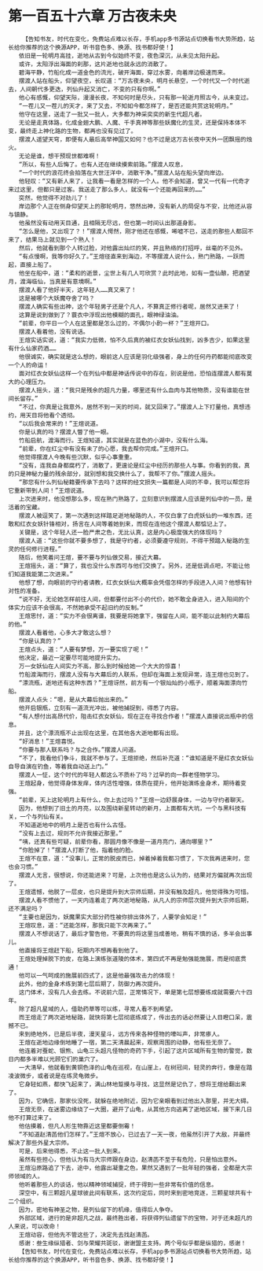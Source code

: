 # 第一百五十六章 万古夜未央
        【告知书友，时代在变化，免费站点难以长存，手机app多书源站点切换看书大势所趋，站长给你推荐的这个换源APP，听书音色多、换源、找书都好使！】
       依旧是一轮明月高挂，逝地从古到今似始终不变，夜色深沉，从未见太阳升起。
       或许，太阳浮出海面的刹那，这片逝地也就永远的消散了。
       碧海平静，竹船化成一道金色的流光，破开海面，穿过水雾，向着岸边极速而来。
       摆渡人站在船头，仰望夜空，长叹道：“万古夜未央，明月长悬空，一个时代又一个时代逝去，人间朝代多更迭，列仙升起又消亡，不变的只有你啊。”
       他心有感慨，仰望天际，漫漫长夜，不知何时是尽头，只有那一轮逝月照古今，从未变过。
       “一茬儿又一茬儿的天才，来了又去，不知如今都怎样了，是否还能共赏这轮明月。”
       他守在这里，送走了一批又一批人，大多都为神采奕奕的新生代超凡者。
       无论是走真体路，化成金翅大鹏、人魔、千手真神等那些妖魔化的生灵，还是保持本体不变，最终走上神化路的生物，都再也没有见过了。
       摆渡人遥望天穹，即便有人最后高举神国又如何？也不过是这万古长夜中天外一团飘摇的烛火。
       无论是谁，想干预现世都难啊！
       “所以，有些人后悔了。也有人还在继续摸索前路。”摆渡人叹息，
       “一个时代的浪花终会拍落在大世汪洋中，消散干净。”摆渡人站在船头望向岸边。
       他轻叹：“又有新人来了，让我看一看是怎样的一个人。他不会知道，曾又一代有一代奇才来过这里，但都只是过客。我送走了那么多人，就没有一个还能再回来的……”
       突然，他觉得不对劲儿了！
       岸边那个人正在侧身仰望天上的那轮明月，悠然出神，没有新人的局促与不安，比他还从容与镇静。
       他虽然没有动用天目通，且相隔无尽远，但也第一时间认出那道身影。
       “怎么是他，又出现了？！”摆渡人愕然，刚才他还在感慨，唏嘘不已，送走的那些人都回不来了，结果马上就见到一个熟人！
       然后，他就看到那个人转过脸，对他露出灿烂的笑，并且熟络的打招呼，丝毫的不见外。
       “有点慢啊，我等你好久了。”王煊径直来到海边，不等摆渡人说什么，熟门熟路，一跃而起，直接上船了。
       他坐在船中，道：“柔和的逝景，尘世上有几人可欣赏？此时此地，如有一壶仙酿，把酒望月，渡海临仙，当真是有意境啊。”
       摆渡人看了他好半天，这年轻人……真又来了！
       这是被哪个大妖魔夺舍了吗？
       摆渡人确实有些出神，这个年轻男子还是个凡人，不算真正修行者呢，居然又进来了！
       这算是说到做到了？蓑衣中浮现出他模糊的面孔，眼神绿油油。
       “前辈，你平日一个人在这里都是怎么过的，不偶尔小酌一杯？”王煊开口。
       摆渡人看着他，没有说话。
       王煊实话实说，道：“我实力低微，怕不久后真的被红衣女妖仙找到，凶多吉少，如果这里有什么仙家药酒……
       他很诚实，确实就是这么想的，眼前这人应该是羽化级强者，身上的任何丹药都能彻底改变一个人的命运！
       面对红衣女妖仙这样一个在列仙中都是神话传说中的存在，别说是他，恐怕连摆渡人都有莫大的心理压力。
       摆渡人摇头，道：“我只是残余的超凡力量，哪里还有什么血肉与其他物质，没有谁能在世间长留存。”
       “不过，你真是让我意外，居然不到一天的时间，就又回来了。”摆渡人上下打量他，真想违约，用天目将他看个透彻。
       “以后我会常来的！”王煊说道。
       你是认真的吗？摆渡人瞥了他一眼。
       竹船启航，渡海而行。王煊知道，其实就是在蓝色的小湖中，没有什么海。
       “前辈，你在红尘中有没有未了的心愿，我去帮你完成。”王煊开口。
       他觉得摆渡人今晚有些沉默，似乎心事重重。
       “没有，连我自身都腐朽了，消散了，更遑论是红尘中经历的那些人与事。你看到的我，真的只是神秘力量的残余部分，就别想和我交换什么了，我帮不了你。”摆渡人摇头。
       “那您有什么列仙秘籍要传承下去吗？这样的经文损失一篇都是人间的不幸，我可以帮您将它重新带到人间！”王煊说道。
       上次进来时，他没想那么多，现在熟门熟路了，立刻意识到摆渡人应该是列仙中的一员，是活着的宝藏。
       摆渡人被逗笑了，第一次遇到这样踏足逝地秘路的人，不仅白拿了白虎妖仙的一堆东西，还敢和红衣女妖针锋相对，扬言在人间等着她到来，而现在连他这个摆渡人都惦记上了。
       关键是，这个年轻人还一脸严肃之色，无比认真，这是内心极度强大的体现吗？
       摆渡人道：“这些你就不要多想了，我是守约者，必须要遵守规则，不得干预踏入秘路的生灵的任何修行进程。”
       随后，他笑着问王煊，要不要与列仙做交易，接近大幕。
       王煊摇头，道：“算了，我也没什么东西可与他们交换了。另外，还是低调点吧，不能让他们知道我能第二次进来。”
       他想了想，向眼前的守约者请教，红衣女妖仙大概率会凭借怎样的手段进入人间？他想有针对性的准备。
       “说不好，无论她怎样前往人间，但都要付出不小的代价，她不敢全身进入，进入阳间的个体实力应该不会很高，不然她承受不起旧约的反制。”
       王煊思忖，道：“实力不会很离谱，我要是将她拿下，强留在人间，能不能以此制约大幕后的他。”
       摆渡人看着他，心多大才敢这么想？
       “你是认真的？”
       王煊点头，道：“人要有梦想，万一要实现了呢！”
       他决定，最近一定要尽可能地提升实力。
       万一女妖仙在人间实力不高，那么到时候给她一个大大的惊喜！
       竹船渡海而行，摆渡人没有与大幕后的人联系，但却在海面上发现异常，连王煊也见到了。
       “漂流瓶，逝地还有这种东西？”王煊讶然，前方有一个银灿灿的小瓶子，顺着海面漂向竹船。
       摆渡人点头：“嗯，是从大幕后抛出来的。”
       他开启银瓶，立刻有一道流光冲出，被他捕捉到，得悉了内容。
       “有人想付出高昂代价，阻击红衣女妖仙，现在正在寻找合作者！”摆渡人直接说出瓶中的信息。
       并且，这个漂流瓶不止出现在这里，在其他各大逝地都有出现。
       “好消息！”王煊喜悦。
       “你要与那人联系吗？与之合作。”摆渡人问道。
       “不了，我看他们争斗，我就不参与了。王煊拒绝，然后补充道：“谁知道是不是红衣女妖仙自导自演在钓鱼，等着我自动送上门。”
       摆渡人一怔，这个时代的年轻人都这么不质朴了吗？过早的向一群老怪物学习。
       王煊起身，他觉得身体发痒，体内活性增强，体质在提升，他开始演练金身术，期待着变强。
       “前辈，天上这轮明月上有什么，你上去过吗？”王煊一边舒展身体，一边与守约者聊天。
       因为，他想到了旧土的月亮，以及围绕新星转动的新月，上面都有大坑，一个与黑科技有关，一个与列仙有关。
       不知道逝地中的明月上是否也有什么古怪。
       “没有上去过，规则不允许我接近那里。”
       “咦，还真有些可疑，前辈你看，那圆月像不像是一道月亮门，通向哪里？”
       “你脸掉了！”摆渡人打断了他，指着他的脸。
       王煊不在意，道：“没事儿，正常的脱皮而已，掉着掉着我都习惯了，下次我再进来时，您也会习惯。”
       摆渡人无言，很想说，你还能进来？可是，上次他也是这么认为的，结果对方偏就再次出现了。
       王煊遗憾，他脱了一层皮，也只是提升到大宗师后期，并没有触及超凡，他觉得殊为可惜。
       摆渡人看不惯他了，一天内连着走了两次逝地秘路，从凡人的宗师层次提升到大宗师后期，还不满足吗？
       “主要也是因为，妖魔果实大部分药性被你排出体外了，人要学会知足！”
       王煊叹息，道：“还能怎样，那我只能下次再来了。”
       摆渡人不想说话了，最后才警告他，不要真的将这里当成善地，稍有不慎的话，多半会出事儿。
       他直接将王煊赶下船，短期内不想再看到他了。
       王煊处理掉脱下的皮，在路上演练张道陵的体术，第四式不再是勉强能施展，而是彻底贯通！
       他可以一气呵成的施展前四式了，这是他最强攻击力的体现！
       此外，他的金身术练到第七层后期了，防御力再次提升。
       这门体术，没有几人会去练。不说前六层，正常情况下，单是第七层想要练成就需要六十四年。
       除了超凡星域的人，借助药草等可以练，寻常人看不到希望。
       而王煊走了两次逝地秘路，就快将第七层彻底练成了，传出去的话必然要让人目瞪口呆，震撼不已。
       来到绝地外，已是后半夜，漫天星斗，远方传来各种怪物的嚎叫声，非常瘆人。
       王煊在逝地边缘倒地睡了一宿，第二天清晨起来，观察周围的动静，他有些无奈了。
       他连着对蚕蛇、银熊、山龟三头超凡怪物的奇药下手，引起了这片区域所有生物的警觉，数日内都多半难以光顾它们的巢穴了。
       一大清早，他就看到黄铜色泽的山龟在巡视，在山崖上，在树冠间，轻灵的奔行，像是在踏凌波微步，或者说是在练灵龟微步。
       它身轻如燕，都快飞起来了，满山林地踅摸与寻找，这显然是记仇了，想将王煊给翻出来了。
       因为，它确信，那家伙没死，就躲在绝地附近，因为它亲眼看到过他出入那里，并无大碍。
       王煊无奈，在迷雾边缘绕了一大圈，避开了山龟，从其他方向逃离了逝地区域，接下来几日他不打算过来了。
       他估摸着，但凡人形生物靠近这里都要倒霉！
       “不知道赵清菡他们怎样了。”王煊不放心，已过去了一天一夜，他虽然引开了大敌，并最终解决了那些外星大宗师。
       可是，后来他得悉，不止这一批人到来。
       虽然有些担心，但他认为有马大宗师跟在身边，赵清菡不至于有危险，只是怕出意外。
       王煊沿原路追了下去，途中，他露出凝重之色，果然又遇到了一批年轻的强者，全都是大宗师领域的人。
       他听着那些人的谈话，他以精神领域捕捉，终于得到一些非常有价值的信息。
       深空中，有三颗超凡星球彼此间有联系，这次约定后，同时来到密地竞逐，三颗星球共有十二个组织。
       因为，密地有神圣之物，是列仙留下的机缘，值得后人争夺。
       外部区域，进行的是非超凡之战，最终胜出者，将获得列仙遗留下的宝物，对于还未超凡的人来说，可以改命！
       王煊动容，但他先不管这些了，决定先去找赵清菡。
       感谢：叁生缘纵猎者、剑与荣耀共斑驳，谢谢盟主支持。两个号似乎都是纵猎的，感谢！
       【告知书友，时代在变化，免费站点难以长存，手机app多书源站点切换看书大势所趋，站长给你推荐的这个换源APP，听书音色多、换源、找书都好使！】